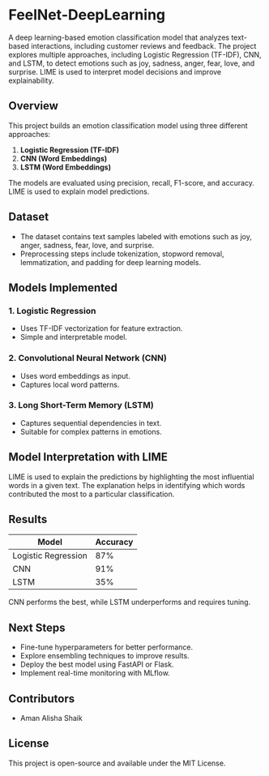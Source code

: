 # FeelNet-DeepLearning
A deep learning-based emotion classification model that analyzes text-based interactions, including customer reviews and feedback. The project explores multiple approaches, including Logistic Regression (TF-IDF), CNN, and LSTM, to detect emotions such as joy, sadness, anger, fear, love, and surprise. LIME is used to interpret model decisions and improve explainability.


## Overview
This project builds an emotion classification model using three different approaches:
1. **Logistic Regression (TF-IDF)**
2. **CNN (Word Embeddings)**
3. **LSTM (Word Embeddings)**

The models are evaluated using precision, recall, F1-score, and accuracy. LIME is used to explain model predictions.

## Dataset
- The dataset contains text samples labeled with emotions such as joy, anger, sadness, fear, love, and surprise.
- Preprocessing steps include tokenization, stopword removal, lemmatization, and padding for deep learning models.

## Models Implemented
### 1. Logistic Regression
- Uses TF-IDF vectorization for feature extraction.
- Simple and interpretable model.

### 2. Convolutional Neural Network (CNN)
- Uses word embeddings as input.
- Captures local word patterns.

### 3. Long Short-Term Memory (LSTM)
- Captures sequential dependencies in text.
- Suitable for complex patterns in emotions.

## Model Interpretation with LIME
LIME is used to explain the predictions by highlighting the most influential words in a given text. The explanation helps in identifying which words contributed the most to a particular classification.

## Results
| Model  | Accuracy |
|--------|----------|
| Logistic Regression | 87% |
| CNN                 | 91% |
| LSTM                | 35% |

CNN performs the best, while LSTM underperforms and requires tuning.

## Next Steps
- Fine-tune hyperparameters for better performance.
- Explore ensembling techniques to improve results.
- Deploy the best model using FastAPI or Flask.
- Implement real-time monitoring with MLflow.


## Contributors
- Aman Alisha Shaik

## License
This project is open-source and available under the MIT License.
